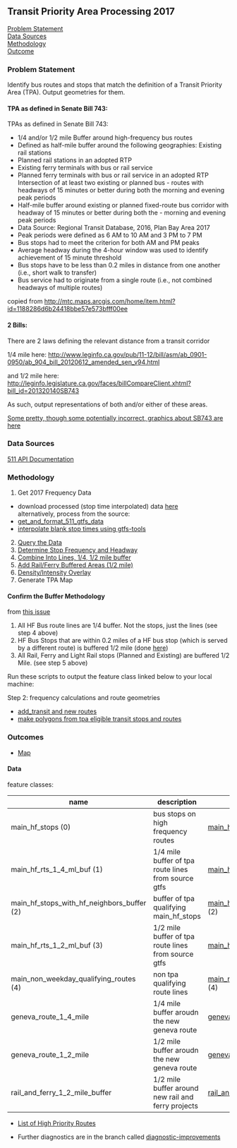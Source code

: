 ## Transit Priority Area Processing 2017

[Problem Statement](#problem-statement)   
[Data Sources](#data-sources)   
[Methodology](#methodology)   
[Outcome](#outcome)   

### Problem Statement  

Identify bus routes and stops that match the definition of a Transit Priority Area (TPA).  Output geometries for them.      

#### TPA as defined in Senate Bill 743:

TPAs as defined in Senate Bill 743:
-  1/4 and/or 1/2 mile Buffer around high-frequency bus routes
-  Defined as half-mile buffer around the following geographies: Existing rail stations   
-  Planned rail stations in an adopted RTP   
-  Existing ferry terminals with bus or rail service   
-  Planned ferry terminals with bus or rail service in an adopted RTP Intersection of at least two existing or planned bus   -  routes with headways of 15 minutes or better during both the morning and evening peak periods   
-  Half-mile buffer around existing or planned fixed-route bus corridor with headway of 15 minutes or better during both   the -  morning and evening peak periods  
-  Data Source: Regional Transit Database, 2016, Plan Bay Area 2017  
-  Peak periods were defined as 6 AM to 10 AM and 3 PM to 7 PM  
-  Bus stops had to meet the criterion for both AM and PM peaks  
-  Average headway during the 4-hour window was used to identify achievement of 15 minute threshold  
-  Bus stops have to be less than 0.2 miles in distance from one another (i.e., short walk to transfer)  
-  Bus service had to originate from a single route (i.e., not combined headways of multiple routes)  

copied from http://mtc.maps.arcgis.com/home/item.html?id=1188286d6b24418bbe57e573bfff00ee

#### 2 Bills:

There are 2 laws defining the relevant distance from a transit corridor

1/4 mile here: http://www.leginfo.ca.gov/pub/11-12/bill/asm/ab_0901-0950/ab_904_bill_20120612_amended_sen_v94.html

and 1/2 mile here: http://leginfo.legislature.ca.gov/faces/billCompareClient.xhtml?bill_id=201320140SB743

As such, output representations of both and/or either of these areas.   

[Some pretty, though some potentially incorrect, graphics about SB743 are here](http://www.fehrandpeers.com/sb743/)   

### Data Sources   

[511 API Documentation](https://metrotrans-my.sharepoint.com/personal/ksmith_mtc_ca_gov/_layouts/15/guestaccess.aspx?guestaccesstoken=LaSLmz8PqjHcCy3J9t5JWiVYbBx2wq7AOn7XAeSI65c%3d&docid=2_1b3fffc8d501f42949c5c14bb423aa445)

### Methodology   

1. Get 2017 Frequency Data
-  download processed (stop time interpolated) data [here](https://mtcdrive.box.com/s/41tfjd14hazu1x3qe53lt19u7fbiqdjk)      
alternatively, process from the source:  
-  [get_and_format_511_gtfs_data](https://github.com/MetropolitanTransportationCommission/RegionalTransitDatabase/blob/master/python/get_and_format_511_for_sql.py)
-  [interpolate blank stop times using gtfs-tools](https://github.com/MetropolitanTransportationCommission/RegionalTransitDatabase/blob/8a2ce450af213707bbc6d61dbd035363b40f058c/python/preprocess_gtfs_folders.py)
2. [Query the Data](https://github.com/MetropolitanTransportationCommission/RegionalTransitDatabase/blob/0435639579044ba099a1f516bb1a896d6bc00ad0/R/priority_routes/identify_bus_tpas_and_output_geometries.R#L54)      
3. [Determine Stop Frequency and Headway](https://github.com/MetropolitanTransportationCommission/RegionalTransitDatabase/blob/0435639579044ba099a1f516bb1a896d6bc00ad0/R/priority_routes/identify_bus_tpas_and_output_geometries.R#L55-L81)  
4. [Combine Into Lines, 1/4, 1/2 mile buffer](https://github.com/MetropolitanTransportationCommission/RegionalTransitDatabase/blob/0435639579044ba099a1f516bb1a896d6bc00ad0/R/priority_routes/identify_bus_tpas_and_output_geometries.R#L156-L191)   
5. [Add Rail/Ferry Buffered Areas (1/2 mile)](https://github.com/MetropolitanTransportationCommission/RegionalTransitDatabase/blob/0435639579044ba099a1f516bb1a896d6bc00ad0/R/priority_routes/add_transit_stops_new_routes_then_buffer.R)    
6. [Density/Intensity Overlay](https://github.com/MetropolitanTransportationCommission/tpp_ceqa_map_for_pba_17)    
7. Generate TPA Map    

#### Confirm the Buffer Methodology    

from [this issue](https://github.com/MetropolitanTransportationCommission/RegionalTransitDatabase/issues/43)   

1. All HF Bus route lines are 1/4 buffer. Not the stops, just the lines (see step 4 above)
2. HF Bus Stops that are within 0.2 miles of a HF bus stop (which is served by a different route) is buffered 1/2 mile (done [here](https://github.com/MetropolitanTransportationCommission/RegionalTransitDatabase/blob/master/R/priority_routes/identify_bus_tpas_and_output_geometries.R#L194-L213))   
3. All Rail, Ferry and Light Rail stops (Planned and Existing) are buffered 1/2 Mile. (see step 5 above)

Run these scripts to output the feature class linked below to your local machine:     

Step 2: frequency calculations and route geometries    
-  [add_transit and new routes](https://github.com/MetropolitanTransportationCommission/RegionalTransitDatabase/blob/a7cf88601fc73c0eca69aa6b24f2be1a9be3f04a/R/examples/add_transit_stops_new_routes_then_buffer.R)
-  [make polygons from tpa eligible transit stops and routes](https://github.com/MetropolitanTransportationCommission/RegionalTransitDatabase/blob/a7cf88601fc73c0eca69aa6b24f2be1a9be3f04a/python/make_tpa_polygons.py)

### Outcomes   

-  [Map](http://www.arcgis.com/home/webmap/viewer.html?webmap=3f89d2b053bf4dbc81318a0e707531fb&extent=-122.5562,37.5907,-122.0491,37.8571)   

#### Data   

feature classes: 

name|description|link
-----|--------|--------
main_hf_stops (0)|bus stops on high frequency routes|<a href="/i2dkYWmb4wHvYPda/ArcGIS/rest/services/tpa_2017_draft4/FeatureServer/0?token=g7M1_7cqEbOd0CR3Xxb9eSm2ZzgzynuFvQ452G_lqed1ueeTZdkahKvYNCMF0k9nsovI7qkt1H1NzDODWio2mA8BT9FFy6Zhn6f-NuysQeTkgaZqm6YpkH3gwBiCyA2mP3CKmh_68BYeYY6cCJI_EC1kI1iq0wf5YYqQmFCDCm7l58dv0fqp-zXFzPo0QTiCI7H32R_QBT5TsDLSv7xvkg..">main_hf_stops</a> (0)
main_hf_rts_1_4_ml_buf (1)|1/4 mile buffer of tpa route lines from source gtfs|<a href="/i2dkYWmb4wHvYPda/ArcGIS/rest/services/tpa_2017_draft4/FeatureServer/1?token=g7M1_7cqEbOd0CR3Xxb9eSm2ZzgzynuFvQ452G_lqed1ueeTZdkahKvYNCMF0k9nsovI7qkt1H1NzDODWio2mA8BT9FFy6Zhn6f-NuysQeTkgaZqm6YpkH3gwBiCyA2mP3CKmh_68BYeYY6cCJI_EC1kI1iq0wf5YYqQmFCDCm7l58dv0fqp-zXFzPo0QTiCI7H32R_QBT5TsDLSv7xvkg..">main_hf_rts_1_4_ml_buf</a> (1)
main_hf_stops_with_hf_neighbors_buffer (2)|buffer of tpa qualifying main_hf_stops|<a href="/i2dkYWmb4wHvYPda/ArcGIS/rest/services/tpa_2017_draft4/FeatureServer/2?token=g7M1_7cqEbOd0CR3Xxb9eSm2ZzgzynuFvQ452G_lqed1ueeTZdkahKvYNCMF0k9nsovI7qkt1H1NzDODWio2mA8BT9FFy6Zhn6f-NuysQeTkgaZqm6YpkH3gwBiCyA2mP3CKmh_68BYeYY6cCJI_EC1kI1iq0wf5YYqQmFCDCm7l58dv0fqp-zXFzPo0QTiCI7H32R_QBT5TsDLSv7xvkg..">main_hf_stops_with_hf_neighbors_buffer</a> (2)
main_hf_rts_1_2_ml_buf (3)|1/2 mile buffer of tpa route lines from source gtfs|<a href="/i2dkYWmb4wHvYPda/ArcGIS/rest/services/tpa_2017_draft4/FeatureServer/3?token=g7M1_7cqEbOd0CR3Xxb9eSm2ZzgzynuFvQ452G_lqed1ueeTZdkahKvYNCMF0k9nsovI7qkt1H1NzDODWio2mA8BT9FFy6Zhn6f-NuysQeTkgaZqm6YpkH3gwBiCyA2mP3CKmh_68BYeYY6cCJI_EC1kI1iq0wf5YYqQmFCDCm7l58dv0fqp-zXFzPo0QTiCI7H32R_QBT5TsDLSv7xvkg..">main_hf_rts_1_2_ml_buf</a> (3)
main_non_weekday_qualifying_routes (4)|non tpa qualifying route lines|<a href="/i2dkYWmb4wHvYPda/ArcGIS/rest/services/tpa_2017_draft4/FeatureServer/4?token=g7M1_7cqEbOd0CR3Xxb9eSm2ZzgzynuFvQ452G_lqed1ueeTZdkahKvYNCMF0k9nsovI7qkt1H1NzDODWio2mA8BT9FFy6Zhn6f-NuysQeTkgaZqm6YpkH3gwBiCyA2mP3CKmh_68BYeYY6cCJI_EC1kI1iq0wf5YYqQmFCDCm7l58dv0fqp-zXFzPo0QTiCI7H32R_QBT5TsDLSv7xvkg..">main_non_weekday_qualifying_routes</a> (4)
geneva_route_1_4_mile|1/4 mile buffer aroudn the new geneva route|[geneva_route_1_4_mile](http://services3.arcgis.com/i2dkYWmb4wHvYPda/arcgis/rest/services/tpa_2017/FeatureServer/11?token=g7M1_7cqEbOd0CR3Xxb9eSm2ZzgzynuFvQ452G_lqed1ueeTZdkahKvYNCMF0k9nsovI7qkt1H1NzDODWio2mA8BT9FFy6Zhn6f-NuysQeTkgaZqm6YpkH3gwBiCyA2mP3CKmh_68BYeYY6cCJI_EC1kI1iq0wf5YYqQmFCDCm7l58dv0fqp-zXFzPo0QTiCI7H32R_QBT5TsDLSv7xvkg)
geneva_route_1_2_mile|1/2 mile buffer aroudn the new geneva route|[geneva_route_1_4_mile](http://services3.arcgis.com/i2dkYWmb4wHvYPda/arcgis/rest/services/tpa_2017/FeatureServer/11?token=g7M1_7cqEbOd0CR3Xxb9eSm2ZzgzynuFvQ452G_lqed1ueeTZdkahKvYNCMF0k9nsovI7qkt1H1NzDODWio2mA8BT9FFy6Zhn6f-NuysQeTkgaZqm6YpkH3gwBiCyA2mP3CKmh_68BYeYY6cCJI_EC1kI1iq0wf5YYqQmFCDCm7l58dv0fqp-zXFzPo0QTiCI7H32R_QBT5TsDLSv7xvkg..)
rail_and_ferry_1_2_mile_buffer|1/2 mile buffer around new rail and ferry projects|[rail_and_ferry_1_2_mile_buffer](http://services3.arcgis.com/i2dkYWmb4wHvYPda/arcgis/rest/services/tpa_2017/FeatureServer/10?token=g7M1_7cqEbOd0CR3Xxb9eSm2ZzgzynuFvQ452G_lqed1ueeTZdkahKvYNCMF0k9nsovI7qkt1H1NzDODWio2mA8BT9FFy6Zhn6f-NuysQeTkgaZqm6YpkH3gwBiCyA2mP3CKmh_68BYeYY6cCJI_EC1kI1iq0wf5YYqQmFCDCm7l58dv0fqp-zXFzPo0QTiCI7H32R_QBT5TsDLSv7xvkg)  

-  [List of High Priority Routes](https://gist.github.com/tombuckley/eeafd0b32c6c8f588aba6fd49d268a0b)  

-  Further diagnostics are in the branch called [diagnostic-improvements](https://github.com/MetropolitanTransportationCommission/RegionalTransitDatabase/tree/diagnostic-improvements)  
